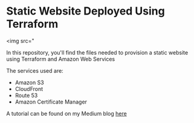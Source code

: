 # Static Website Deployed Using Terraform
 
 <img src="
 
 In this repository, you'll find the files needed to provision a static website using Terraform and Amazon Web Services
 
 The services used are:
 * Amazon S3
 * CloudFront
 * Route 53
 * Amazon Certificate Manager
 
 A tutorial can be found on my Medium blog [here](https://medium.com/@nicksanders41/deploying-static-website-with-terraform-using-amazon-s3-cloudfront-and-route-53-fe654aa9388)
